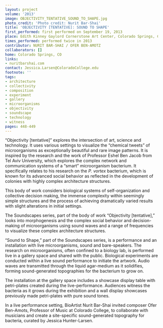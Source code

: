 ```yaml
---
layout: project
volume: '2013'
image: OBJECTIVITY_TENTATIVE_SOUND_TO_SHAPE.jpg
photo_credit: 'Photo credit: Nurit Bar-Shai'
title: 'OBJECTIVITY [TENTATIVE]: SOUND TO SHAPE'
first_performed: first performed on September 19, 2013
place: Edith Kinney Gaylord Cornerstone Art Center, Colorado Springs, CO
times_performed: performed twice in 2013
contributor: NURIT BAR-SHAI / OFER BEN-AMOTZ
collaborators: []
home: Colorado Springs, CO
links:
- nuritbarshai.com
contact: Jessica.Larsen@ColoradoCollege.edu
footnote: ''
tags:
- architecture
- collectivity
- composition
- experiment
- gallery
- microorganisms
- objectivity
- soundscape
- technology
- witness
pages: 448-449
---
```


“Objectivity [tentative]” explores the intersection of art, science and technology. It uses various settings to visualize the “chemical tweets” of microorganisms as exceptionally beautiful and rare image patterns. It is inspired by the research and the work of Professor Eshel Ben Jacob from Tel Aviv University, which explores the complex network and communication systems of a “smart” microorganism bacterium. It specifically relates to his research on the _P. vortex_ bacterium, which is known for its advanced social behavior as reflected in the development of colonies with highly complex architecture structures.

This body of work considers biological systems of self-organization and collective decision making, the immense complexity within seemingly simple structures and the process of achieving dramatically varied results with slight alterations in initial settings.

The Soundscapes series, part of the body of work “Objectivity [tentative],” looks into morphogenesis and the complex social behavior and decision-making of microorganisms using sound waves and a range of frequencies to visualize these complex architecture structures.

“Sound to Shape,” part of the Soundscapes series, is a performance and an installation with live microorganisms, sound and bare-speakers. The research on microorganisms, often confined to a biology lab, is performed live in a gallery space and shared with the public. Biological experiments are conducted within a live sound performance to initiate the artwork. Audio waves are transmitted through the liquid agar-medium as it solidifies, forming sound-generated topographies for the bacterium to grow on.

The installation at the gallery space includes a showcase display table with petri-plates created during the live-performance. Audiences witness the bacteria as it grows during the exhibition and a wall display showcases previously made petri-plates with pure sound tones.

In a live performance setting, BioArtist Nurit Bar-Shai invited composer Ofer Ben-Amots, Professor of Music at Colorado College, to collaborate with musicians and create a site-specific sound-generated topography for bacteria, curated by Jessica Hunter-Larsen.
